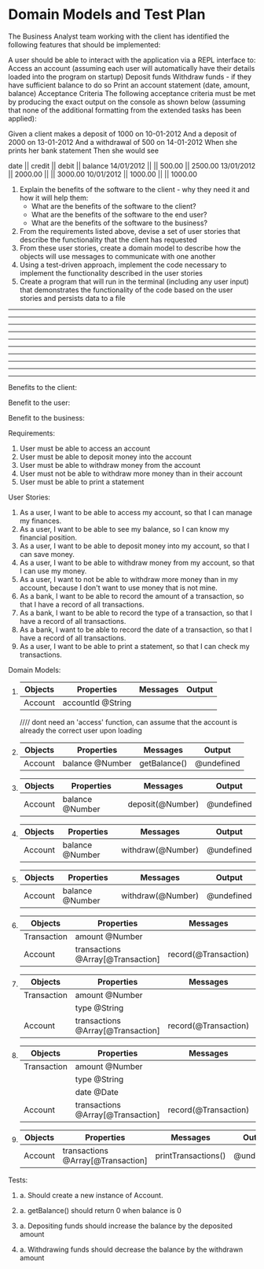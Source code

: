 # Domain Models and Test Plan

The Business Analyst team working with the client has identified the following features that should be implemented:

A user should be able to interact with the application via a REPL interface to:
Access an account (assuming each user will automatically have their details loaded into the program on startup)
Deposit funds
Withdraw funds - if they have sufficient balance to do so
Print an account statement (date, amount, balance)
Acceptance Criteria
The following acceptance criteria must be met by producing the exact output on the console as shown below (assuming that none of the additional formatting from the extended tasks has been applied):

Given a client makes a deposit of 1000 on 10-01-2012
And a deposit of 2000 on 13-01-2012
And a withdrawal of 500 on 14-01-2012
When she prints her bank statement
Then she would see

date || credit || debit || balance
14/01/2012 || || 500.00 || 2500.00
13/01/2012 || 2000.00 || || 3000.00
10/01/2012 || 1000.00 || || 1000.00

1. Explain the benefits of the software to the client - why they need it and how it will help them:
   - What are the benefits of the software to the client?
   - What are the benefits of the software to the end user?
   - What are the benefits of the software to the business?
2. From the requirements listed above, devise a set of user stories that describe the functionality that the client has requested
3. From these user stories, create a domain model to describe how the objects will use messages to communicate with one another
4. Using a test-driven approach, implement the code necessary to implement the functionality described in the user stories
5. Create a program that will run in the terminal (including any user input) that demonstrates the functionality of the code based on the user stories and persists data to a file

---

---

---

---

---

---

---

---

---

---

Benefits to the client:

Benefit to the user:

Benefit to the business:

Requirements:

1. User must be able to access an account
2. User must be able to deposit money into the account
3. User must be able to withdraw money from the account
4. User must not be able to withdraw more money than in their account
5. User must be able to print a statement

User Stories:

1. As a user, I want to be able to access my account, so that I can manage my finances.
2. As a user, I want to be able to see my balance, so I can know my financial position.
3. As a user, I want to be able to deposit money into my account, so that I can save money.
4. As a user, I want to be able to withdraw money from my account, so that I can use my money.
5. As a user, I want to not be able to withdraw more money than in my account, because I don't want to use money that is not mine.
6. As a bank, I want to be able to record the amount of a transaction, so that I have a record of all transactions.
7. As a bank, I want to be able to record the type of a transaction, so that I have a record of all transactions.
8. As a bank, I want to be able to record the date of a transaction, so that I have a record of all transactions.
9. As a user, I want to be able to print a statement, so that I can check my transactions.

Domain Models:

1.  | Objects | Properties        | Messages | Output |
    | ------- | ----------------- | -------- | ------ |
    | Account | accountId @String |          |        |

    //// dont need an 'access' function, can assume that the account is already the correct user upon loading

2.  | Objects | Properties      | Messages     | Output     |
    | ------- | --------------- | ------------ | ---------- |
    | Account | balance @Number | getBalance() | @undefined |

3.  | Objects | Properties      | Messages         | Output     |
    | ------- | --------------- | ---------------- | ---------- |
    | Account | balance @Number | deposit(@Number) | @undefined |

4.  | Objects | Properties      | Messages          | Output     |
    | ------- | --------------- | ----------------- | ---------- |
    | Account | balance @Number | withdraw(@Number) | @undefined |

5.  | Objects | Properties      | Messages          | Output     |
    | ------- | --------------- | ----------------- | ---------- |
    | Account | balance @Number | withdraw(@Number) | @undefined |

6.  | Objects     | Properties                        | Messages             | Output     |
    | ----------- | --------------------------------- | -------------------- | ---------- |
    | Transaction | amount @Number                    |                      |            |
    | Account     | transactions @Array[@Transaction] | record(@Transaction) | @undefined |

7.  | Objects     | Properties                        | Messages             | Output     |
    | ----------- | --------------------------------- | -------------------- | ---------- |
    | Transaction | amount @Number                    |                      |            |
    |             | type @String                      |                      |            |
    | Account     | transactions @Array[@Transaction] | record(@Transaction) | @undefined |

8.  | Objects     | Properties                        | Messages             | Output     |
    | ----------- | --------------------------------- | -------------------- | ---------- |
    | Transaction | amount @Number                    |                      |            |
    |             | type @String                      |                      |            |
    |             | date @Date                        |                      |            |
    | Account     | transactions @Array[@Transaction] | record(@Transaction) | @undefined |

9.  | Objects | Properties                        | Messages            | Output     |
    | ------- | --------------------------------- | ------------------- | ---------- |
    | Account | transactions @Array[@Transaction] | printTransactions() | @undefined |

Tests:

1. a. Should create a new instance of Account.

2. a. getBalance() should return 0 when balance is 0

3. a. Depositing funds should increase the balance by the deposited amount

4. a. Withdrawing funds should decrease the balance by the withdrawn amount
